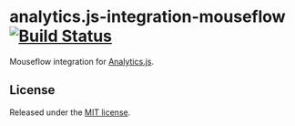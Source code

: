 # analytics.js-integration-mouseflow [![Build Status][ci-badge]][ci-link]

Mouseflow integration for [Analytics.js][].

## License

Released under the [MIT license](License.md).


[Analytics.js]: https://segment.com/docs/libraries/analytics.js/
[ci-link]: https://circleci.com/gh/segment-integrations/analytics.js-integration-mouseflow
[ci-badge]: https://circleci.com/gh/segment-integrations/analytics.js-integration-mouseflow.svg?style=svg
